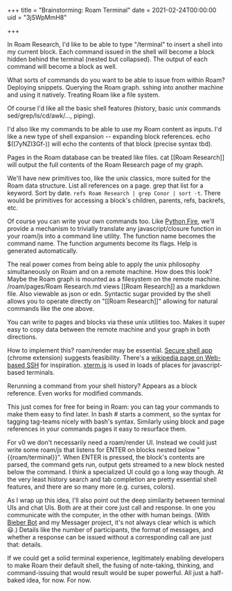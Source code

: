 +++
title = "Brainstorming: Roam Terminal"
date = 2021-02-24T00:00:00
uid = "3jSWpMmH8"

+++

In Roam Research, I'd like to be able to type "/terminal" to insert a shell into my current block. Each command issued in the shell will become a block hidden behind the terminal (nested but collapsed). The output of each command will become a block as well.

What sorts of commands do you want to be able to issue from within Roam? Deploying snippets. Querying the Roam graph. sshing into another machine and using it natively. Treating Roam like a file system.

Of course I'd like all the basic shell features (history, basic unix commands sed/grep/ls/cd/awk/..., piping).

I'd also like my commands to be able to use my Roam content as inputs. I'd like a new type of shell expansion -- expanding block references. echo $((7yNZl3Gf-)) will echo the contents of that block (precise syntax tbd).

Pages in the Roam database can be treated like files. cat [[Roam Research]] will output the full contents of the Roam Research page of my graph.

We'll have new primitives too, like the unix classics, more suited for the Roam data structure. List all references on a page. grep that list for a keyword. Sort by date. `refs Roam Research | grep Conor | sort -t`. There would be primitives for accessing a block's children, parents, refs, backrefs, etc.

Of course you can write your own commands too. Like [Python Fire](https://github.com/google/python-fire), we'll provide a mechanism to trivially translate any javascript/closure function in your roam/js into a command line utility. The function name becomes the command name. The function arguments become its flags. Help is generated automatically.

The real power comes from being able to apply the unix philosophy simultaneously on Roam and on a remote machine. How does this look? Maybe the Roam graph is mounted as a filesystem on the remote machine. /roam/pages/Roam Research.md views [[Roam Research]] as a markdown file. Also viewable as json or edn. Syntactic sugar provided by the shell allows you to operate directly on "[[Roam Research]]" allowing for natural commands like the one above.

You can write to pages and blocks via these unix utilities too. Makes it super easy to copy data between the remote machine and your graph in both directions.

How to implement this? roam/render may be essential. [Secure shell app](https://chrome.google.com/webstore/detail/secure-shell-app/pnhechapfaindjhompbnflcldabbghjo?hl=en) (chrome extension) suggests feasibility. There's a [wikipedia page on Web-based SSH](https://en.wikipedia.org/wiki/Web-based_SSH) for inspiration. [xterm.js](https://xtermjs.org/) is used in loads of places for javascript-based terminals.

Rerunning a command from your shell history? Appears as a block reference. Even works for modified commands.

This just comes for free for being in Roam: you can tag your commands to make them easy to find later. In bash # starts a comment, so the syntax for tagging tag-teams nicely with bash's syntax. Similarly using block and page references in your commands pages it easy to resurface them.

For v0 we don't necessarily need a roam/render UI. Instead we could just write some roam/js that listens for ENTER on blocks nested below "{{roam/terminal}}". When ENTER is pressed, the block's contents are parsed, the command gets run, output gets streamed to a new block nested below the command. I think a specialized UI could go a long way though. At the very least history search and tab completion are pretty essential shell features, and there are so many more (e.g. curses, colors).

As I wrap up this idea, I'll also point out the deep similarity between terminal UIs and chat UIs. Both are at their core just call and response. In one you communicate with the computer, in the other with human beings. (With [Bieber Bot](/projects/bieber-bot) and my Messager project, it's not always clear which is which 😃.) Details like the number of participants, the format of messages, and whether a response can be issued without a corresponding call are just that: details.

If we could get a solid terminal experience, legitimately enabling developers to make Roam their default shell, the fusing of note-taking, thinking, and command-issuing that would result would be super powerful. All just a half-baked idea, for now. For now.
